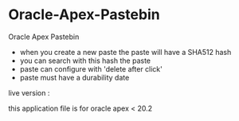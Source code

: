 # Oracle-Apex-Pastebin
Oracle Apex Pastebin

- when you create a new paste the paste will have a SHA512 hash
- you can search with this hash the paste
- paste can configure with 'delete after click'
- paste must have a durability date

live version : 

this application file is for oracle apex < 20.2
